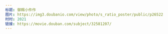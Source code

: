 ```yaml
---
标题: 御赐小仵作
图片: https://img3.doubanio.com/view/photo/s_ratio_poster/public/p2652208493.jpg
时时: 2021
链接: https://movie.douban.com/subject/32581207/
---
```

